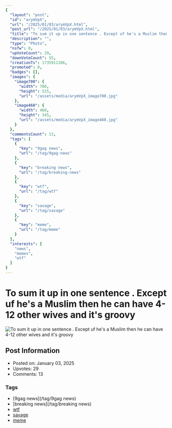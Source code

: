```yaml
---
{
  "layout": "post",
  "id": "arymVpX",
  "url": "/2025/01/03/arymVpX.html",
  "post_url": "/2025/01/03/arymVpX.html",
  "title": "To sum it up in one sentence . Except uf he's a Muslim then he can have 4-12 other wives and it's groovy",
  "description": "",
  "type": "Photo",
  "nsfw": 0,
  "upVoteCount": 29,
  "downVoteCount": 55,
  "creationTs": 1735911286,
  "promoted": 0,
  "badges": [],
  "images": {
    "image700": {
      "width": 700,
      "height": 525,
      "url": "/assets/media/arymVpX_image700.jpg"
    },
    "image460": {
      "width": 460,
      "height": 345,
      "url": "/assets/media/arymVpX_image460.jpg"
    }
  },
  "commentsCount": 13,
  "tags": [
    {
      "key": "9gag news",
      "url": "/tag/9gag-news"
    },
    {
      "key": "breaking news",
      "url": "/tag/breaking-news"
    },
    {
      "key": "wtf",
      "url": "/tag/wtf"
    },
    {
      "key": "savage",
      "url": "/tag/savage"
    },
    {
      "key": "meme",
      "url": "/tag/meme"
    }
  ],
  "interests": [
    "news",
    "memes",
    "wtf"
  ]
}
---
```


# To sum it up in one sentence . Except uf he's a Muslim then he can have 4-12 other wives and it's groovy

![To sum it up in one sentence . Except uf he's a Muslim then he can have 4-12 other wives and it's groovy](/assets/media/arymVpX_image700.jpg)

## Post Information

- Posted on: January 03, 2025
- Upvotes: 29
- Comments: 13

### Tags

- [9gag news](/tag/9gag news)
- [breaking news](/tag/breaking news)
- [wtf](/tag/wtf)
- [savage](/tag/savage)
- [meme](/tag/meme)
